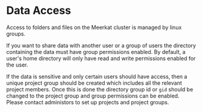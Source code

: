 # Data Access

Access to folders and files on the Meerkat cluster is managed by linux groups.

If you want to share data with another user or a group of users the directory containing the data must have group permissions enabled. By default, a user's home directory will only have read and write permissions enabled for the user.

If the data is sensitive and only certain users should have access, then a unique project group should be created which includes all the relevant project members. Once this is done the directory group id or `gid` should be changed to the project group and group permissions can be enabled. Please contact administors to set up projects and project groups.